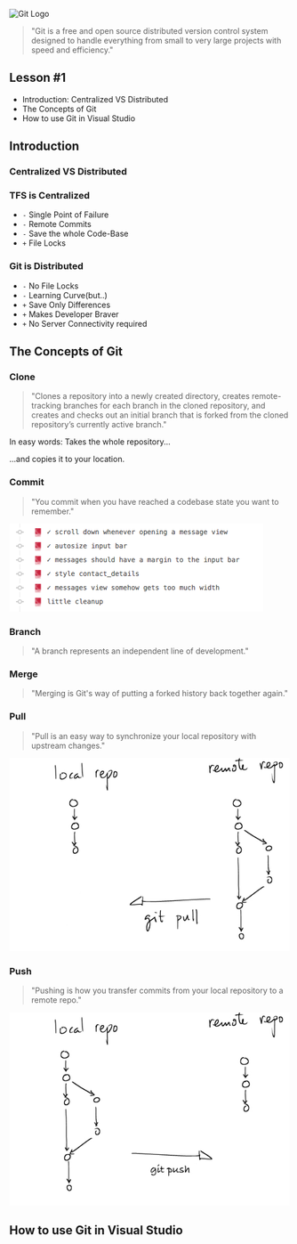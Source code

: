 ![Git Logo](https://git-scm.com/images/logos/downloads/Git-Logo-2Color.png)

> "Git is a free and open source distributed version control system designed to handle everything from small to very large projects with speed and efficiency."<!-- .element: class="fragment" -->


## Lesson #1

- Introduction: Centralized VS Distributed<!-- .element: class="fragment" -->
- The Concepts of Git<!-- .element: class="fragment" -->
- How to use Git in Visual Studio<!-- .element: class="fragment" -->



## Introduction
### **Centralized** VS **Distributed**


### TFS is **Centralized**

- `-` Single Point of Failure
- `-` Remote Commits
- `-` Save the whole Code-Base
- `+` File Locks


### Git is **Distributed**

- `-` No File Locks
- `-` Learning Curve(but..)
- `+` Save Only Differences
- `+` Makes Developer Braver
- `+` No Server Connectivity required



## The Concepts of Git


### Clone

> "Clones a repository into a newly created directory, creates remote-tracking branches for each branch in the cloned repository, and creates and checks out an initial branch that is forked from the cloned repository’s currently active branch."


<!-- .element: data-state="clone" -->
In easy words: Takes the whole repository...
<canvas id="clone-1"></canvas>

<div>...and copies it to your location.
<canvas id="clone-2"></canvas></div><!-- .element: class="fragment" -->


<!-- .element: data-state="commit" -->
### Commit

> "You commit when you have reached a codebase state you want to remember."

![Commit Examples from Github](git-1/gfx/commit-examples.png)

<canvas id="commit-1"></canvas>


<!-- .element: data-state="branch" -->
### Branch

> "A branch represents an independent line of development."

<canvas id="branch-1"></canvas>


<!-- .element: data-state="merge" -->
### Merge

> "Merging is Git's way of putting a forked history back together again."

<canvas id="merge-1"></canvas>


<!-- .element: data-state="pull" -->
### Pull

> "Pull is an easy way to synchronize your local repository with upstream changes."

![git-pull](git-1/gfx/git-pull.jpg)


### Push

> "Pushing is how you transfer commits from your local repository to a remote repo."

![git-push](git-1/gfx/git-push.jpg)



## How to use Git in **Visual Studio**

